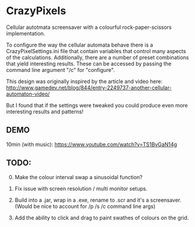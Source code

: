 # CrazyPixels
Cellular autotmata screensaver with a colourful rock-paper-scissors implementation.

To configure the way the cellular automata behave there is a CrazyPixelSettings.ini file that contain variables that control many aspects of the calculations.
Additionally, there are a number of preset combinations that yield interesting results. These can be accessed by passing the command line argument "/c" for "configure".

This design was originally inspired by the article and video here: http://www.gamedev.net/blog/844/entry-2249737-another-cellular-automaton-video/


But I found that if the settings were tweaked you could produce even more interesting results and patterns!

## DEMO

10min (with music): https://www.youtube.com/watch?v=TS1BvGaN14g

## TODO:

0) Make the colour interval swap a sinusoidal function?

1) Fix issue with screen resolution / multi monitor setups.

2) Build into a .jar, wrap in a .exe, rename to .scr and it's a screensaver.
(Would be nice to account for /p /s /c command line args)

3) Add the ability to click and drag to paint swathes of colours on the grid.
